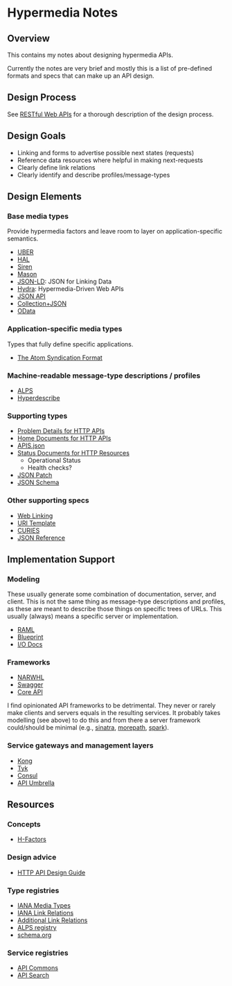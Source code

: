 # Hypermedia Notes

## Overview

This contains my notes about designing hypermedia APIs.

Currently the notes are very brief and mostly this is a list of pre-defined formats and specs that
can make up an API design.

## Design Process

See [RESTful Web APIs](http://restfulwebapis.com) for a thorough description of the design process.

## Design Goals

* Linking and forms to advertise possible next states (requests)
* Reference data resources where helpful in making next-requests
* Clearly define link relations
* Clearly identify and describe profiles/message-types

## Design Elements

### Base media types

Provide hypermedia factors and leave room to layer on application-specific semantics.

* [UBER](http://rawgit.com/uber-hypermedia/specification/master/uber-hypermedia.html)
* [HAL](https://tools.ietf.org/html/draft-kelly-json-hal-07)
* [Siren](https://github.com/kevinswiber/siren)
* [Mason](https://github.com/JornWildt/Mason)
* [JSON-LD](http://json-ld.org): JSON for Linking Data
* [Hydra](http://www.markus-lanthaler.com/hydra): Hypermedia-Driven Web APIs
* [JSON API](http://jsonapi.org)
* [Collection+JSON](http://amundsen.com/media-types/collection)
* [OData](http://www.odata.org)

### Application-specific media types

Types that fully define specific applications.

* [The Atom Syndication Format](https://tools.ietf.org/html/rfc4287)

### Machine-readable message-type descriptions / profiles

* [ALPS](http://alps.io/spec/index.html)
* [Hyperdescribe](https://github.com/smizell/hyperdescribe)

### Supporting types

* [Problem Details for HTTP APIs](https://tools.ietf.org/html/draft-ietf-appsawg-http-problem-00)
* [Home Documents for HTTP APIs](http://tools.ietf.org/html/draft-nottingham-json-home-03)
* [APIS.json](http://apisjson.org)
* [Status Documents for HTTP Resources](https://github.com/tavis-software/Tavis.Status)
  * Operational Status
  * Health checks?
* [JSON Patch](http://tools.ietf.org/html/rfc6902)
* [JSON Schema](http://json-schema.org)

### Other supporting specs

* [Web Linking](https://tools.ietf.org/html/rfc5988)
* [URI Template](https://tools.ietf.org/html/rfc6570)
* [CURIES](http://www.w3.org/TR/curie)
* [JSON Reference](http://tools.ietf.org/html/draft-pbryan-zyp-json-ref-03)

## Implementation Support

### Modeling

These usually generate some combination of documentation, server, and client. This is not the same
thing as message-type descriptions and profiles, as these are meant to describe those things on
specific trees of URLs. This usually (always) means a specific server or implementation.

* [RAML](http://raml.org)
* [Blueprint](https://apiary.io/blueprint)
* [I/O Docs](https://github.com/mashery/iodocs)

### Frameworks

* [NARWHL](http://www.narwhl.com)
* [Swagger](http://swagger.io)
* [Core API](http://www.coreapi.org)

I find opinionated API frameworks to be detrimental. They never or rarely make clients and servers
equals in the resulting services. It probably takes modelling (see above) to do this and from there
a server framework could/should be minimal (e.g., [sinatra](http://www.sinatrarb.com),
[morepath](http://morepath.readthedocs.org), [spark](http://sparkjava.com)).

### Service gateways and management layers

* [Kong](https://getkong.org)
* [Tyk](https://tyk.io)
* [Consul](https://consul.io)
* [API Umbrella](http://apiumbrella.io)

## Resources

### Concepts

* [H-Factors](http://amundsen.com/hypermedia/hfactor)

### Design advice

* [HTTP API Design Guide](https://github.com/interagent/http-api-design/blob/master/README.md)

### Type registries

* [IANA Media Types](http://www.iana.org/assignments/media-types/media-types.xhtml)
* [IANA Link Relations](http://www.iana.org/assignments/link-relations/link-relations.xhtml)
* [Additional Link Relations](https://tools.ietf.org/html/rfc6903)
* [ALPS registry](http://alps.io)
* [schema.org](http://schema.org)

### Service registries

* [API Commons](http://apicommons.org)
* [API Search](http://apis.io)
